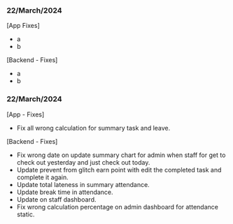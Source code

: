 ### 22/March/2024

[App Fixes]

- a
- b

[Backend - Fixes]

- a
- b

### 22/March/2024

[App - Fixes]

- Fix all wrong calculation for summary task and leave.

[Backend - Fixes]

- Fix wrong date on update summary chart for admin when staff for get to check out yesterday and just check out today.
- Update prevent from glitch earn point with edit the completed task and complete it again.
- Update total lateness in summary attendance.
- Update break time in attendance.
- Update on staff dashboard.
- Fix wrong calculation percentage on admin dashboard for attendance static.
